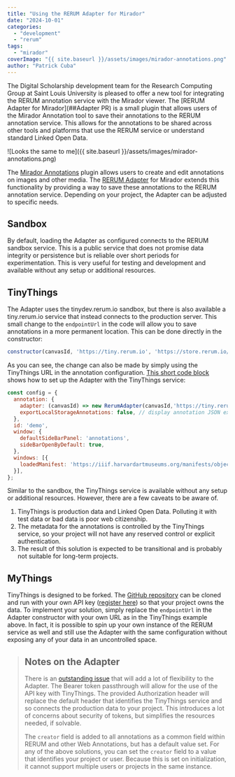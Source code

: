```yaml
---
title: "Using the RERUM Adapter for Mirador"
date: "2024-10-01"
categories: 
  - "development"
  - "rerum"
tags:
  - "mirador"
coverImage: "{{ site.baseurl }}/assets/images/mirador-annotations.png"
author: "Patrick Cuba"
---
```


The Digital Scholarship development team for the Research Computing Group at Saint Louis University is pleased 
to offer a new tool for integrating the RERUM annotation service with the Mirador viewer. The 
[RERUM Adapter for Mirador](##Adapter PR) is a small plugin that allows users of the Mirador Annotation tool 
to save their annotations to the RERUM annotation service. This allows for the annotations to be shared across 
other tools and platforms that use the RERUM service or understand standard Linked Open Data.

![Looks the same to me]({{ site.baseurl }}/assets/images/mirador-annotations.png)

The [Mirador Annotations](https://github.com/ProjectMirador/mirador-annotations) plugin allows users to create 
and edit annotations on images and other media. The [RERUM Adapter](https://github.com/ProjectMirador/mirador-annotations/blob/master/src/RerumAdapter.js) for Mirador extends this functionality by providing a way to save these annotations to 
the RERUM annotation service. Depending on your project, the Adapter can be adjusted to specific needs.

## Sandbox

By default, loading the Adapter as configured connects to the RERUM sandbox service. This is a public service 
that does not promise data integrity or persistence but is reliable over short periods for experimentation. 
This is very useful for testing and development and available without any setup or additional resources.

## TinyThings

The Adapter uses the tinydev.rerum.io sandbox, but there is also available a tiny.rerum.io service that instead 
connects to the production server. This small change to the `endpointUrl` in the code will allow you to save 
annotations in a more permanent location. This can be done directly in the constructor:
  
```javascript
constructor(canvasId, 'https://tiny.rerum.io', 'https://store.rerum.io/v1/id/agent')
```

As you can see, the change can also be made by simply using the TinyThings URL in the annotation configuration. 
[This short code block](https://github.com/ProjectMirador/mirador-annotations/blob/d6f9fca867a1e9795a6b5ffa5468e286d18ab15d/demo/src/index.js#L8-L22) shows how to set up the Adapter with the TinyThings service:

```javascript
const config = {
  annotation: {
    adapter: (canvasId) => new RerumAdapter(canvasId,'https://tiny.rerum.io', 'https://store.rerum.io/v1/id/agent'),
    exportLocalStorageAnnotations: false, // display annotation JSON export button
  },
  id: 'demo',
  window: {
    defaultSideBarPanel: 'annotations',
    sideBarOpenByDefault: true,
  },
  windows: [{
    loadedManifest: 'https://iiif.harvardartmuseums.org/manifests/object/299843',
  }],
};
```

Similar to the sandbox, the TinyThings service is available without any setup or additional resources. However, 
there are a few caveats to be aware of.

1. TinyThings is production data and Linked Open Data. Polluting it with test data or bad data is poor web citizenship.
2. The metadata for the annotations is controlled by the TinyThings service, so your project will not have any reserved control or explicit authentication.
3. The result of this solution is expected to be transitional and is probably not suitable for long-term projects.

## MyThings

TinyThings is designed to be forked. The [GitHub repository](https://github.com/CenterForDigitalHumanities/TinyNode) can be 
cloned and run with your own API key ([register here](https://store.rerum.io/)) so that your project owns the data. 
To implement your solution, simply replace the `endpointUrl` in the Adapter constructor with your own URL as in the 
TinyThings example above. In fact, it is possible to spin up your own instance of the RERUM service as well and still 
use the Adapter with the same configuration without exposing any of your data in an uncontrolled space.

> ## Notes on the Adapter
>
> There is an [outstanding issue](https://github.com/CenterForDigitalHumanities/TinyNode/issues/90) that will add a lot of 
> flexibility to the Adapter. The Bearer token passthrough will allow for the use of the API key with TinyThings. The 
> provided Authorization header will replace the default header that identifies the TinyThings service and so connects 
> the production data to your project. This introduces a lot of concerns about security of tokens, but simplifies the 
> resources needed, if solvable.
> 
> The `creator` field is added to all annotations as a common field within RERUM and other Web Annotations, but has a 
> default value set. For any of the above solutions, you can set the `creator` field to a value that identifies your 
> project or user. Because this is set on initialization, it cannot support multiple users or projects in the same 
> instance.
